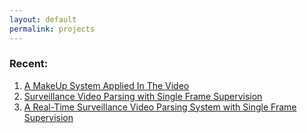```yaml
---
layout: default
permalink: projects
---
```

### Recent:

1. <a href="/projects/makeup">A MakeUp System Applied In The Video</a>
2. <a href="/projects/SVP">Surveillance Video Parsing with Single Frame Supervision</a>
3. <a href="/projects/RSVP">A Real-Time Surveillance Video Parsing System with Single
Frame Supervision</a>